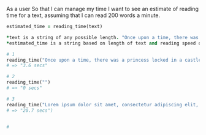 As a user
So that I can manage my time
I want to see an estimate of reading time for a text, assuming that I can read 200 words a minute.

```ruby
estimated_time = reading_time(text)

*text is a string of any possible length. "Once upon a time, there was a princess locked in a castle."
*estimated_time is a string based on length of text and reading speed of 200 words a minute. "3.6 secs"
```

```ruby
# 1
reading_time("Once upon a time, there was a princess locked in a castle.")
# => "3.6 secs"

# 2
reading_time("")
# => "0 secs"

# 3
reading_time("Lorem ipsum dolor sit amet, consectetur adipiscing elit, sed do eiusmod tempor incididunt ut labore et dolore magna aliqua. Ut enim ad minim veniam, quis nostrud exercitation ullamco laboris nisi ut aliquip ex ea commodo consequat. Duis aute irure dolor in reprehenderit in voluptate velit esse cillum dolore eu fugiat nulla pariatur. Excepteur sint occaecat cupidatat non proident, sunt in culpa qui officia deserunt mollit anim id est laborum.")
# => "20.7 secs")


#

```
